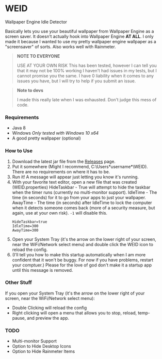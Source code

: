 # WEID
Wallpaper Engine Idle Detector

Basically lets you use your beautiful wallpaper from Wallpaper Engine as a screen saver.
It doesn't actually hook into Wallpaper Engine **AT ALL**.
I only made it because I wanted to use my pretty wallpaper engine wallpaper as a "screensaver" of sorts.
Also works well with Rainmeter.

> **NOTE TO EVERYONE**
> 
> USE AT YOUR OWN RISK
> This has been tested, however I can tell you that it may not be 100% working
> I haven't had issues in my tests, but I cannot promise you the same.
> I have 0 liability when it comes to any issues you have, but I will try to help if you submit an issue.

> **Note to devs**
> 
> I made this really late when I was exhausted. Don't judge this mess of code.

### Requirements
- Java 8
- Windows *Only tested with Windows 10 x64*
- A good pretty wallpaper (optional)

### How to Use
1. Download the latest jar file from the [Releases](https://github.com/ItsErikSquared/WEID/releases) page.
2. Put it somewhere (Might I recommend, C:\Users\*username*\WEID\). There are no requirements on where it has to be.
3. Run it! A message will appear just letting you know it's running.
4. With your favorite text editor, open a new file that was created (WEID.properties)
   HideTaskbar - True will attempt to hide the taskbar when the timer runs (currently no multi-monitor support).
   IdleTime - The time (in seconds) for it to go from your apps to just your wallpaper.
   AwayTime - The time (in seconds) after IdleTime to lock the computer when it detects someone comes back (more of a security measure, but again, use at your own risk). `-1` will disable this.
    ```properties
   HideTaskbar=true
   IdleTime=300
   AwayTime=300
   ```
5. Open your System Tray (it's the arrow on the lower right of your screen, near the WiFi/Network select menu) and double click the WEID icon to reload the config.
6. (I'll tell you how to make this startup automatically when I am more confident that it won't be buggy. For now if you have problems, restart your comptuer.)
   Please for the love of god don't make it a startup app until this message is removed.

### Other Stuff
If you open your System Tray (it's the arrow on the lower right of your screen, near the WiFi/Network select menu):
- Double Clicking will reload the config
- Right clicking will open a menu that allows you to stop, reload, temp-pause, and preview the app.

### TODO
- Multi-monitor Support
- Option to Hide Desktop Icons
- Option to Hide Rainmeter Items
